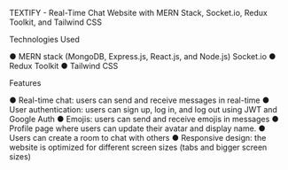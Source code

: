 TEXTIFY - Real-Time Chat Website with MERN Stack, Socket.io, Redux Toolkit, and Tailwind CSS

Technologies Used

● MERN stack (MongoDB, Express.js, React.js, and Node.js) Socket.io 
● Redux Toolkit 
● Tailwind CSS

Features

● Real-time chat: users can send and receive messages in real-time 
● User authentication: users can sign up, log in, and log out using JWT and Google Auth 
● Emojis: users can send and receive emojis in messages 
● Profile page where users can update their avatar and display name. 
● Users can create a room to chat with others 
● Responsive design: the website is optimized for different screen sizes (tabs and bigger screen sizes)








